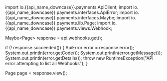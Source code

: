 import io.{{api_name_downcase}}.payments.ApiClient;
import io.{{api_name_downcase}}.payments.interfaces.ApiError;
import io.{{api_name_downcase}}.payments.interfaces.Maybe;
import io.{{api_name_downcase}}.payments.lib.Page;
import io.{{api_name_downcase}}.payments.views.Webhook;

Maybe<Page<Webhook>> response = api.webhooks.get();

if (! response.succeeded()) {
    ApiError error = response.error();
    System.out.println(error.getCode());
    System.out.println(error.getMessage());
    System.out.println(error.getDetails());
    throw new RuntimeException("API error attempting to list all Webhooks");
}

Page<Webhook> page = response.view();
